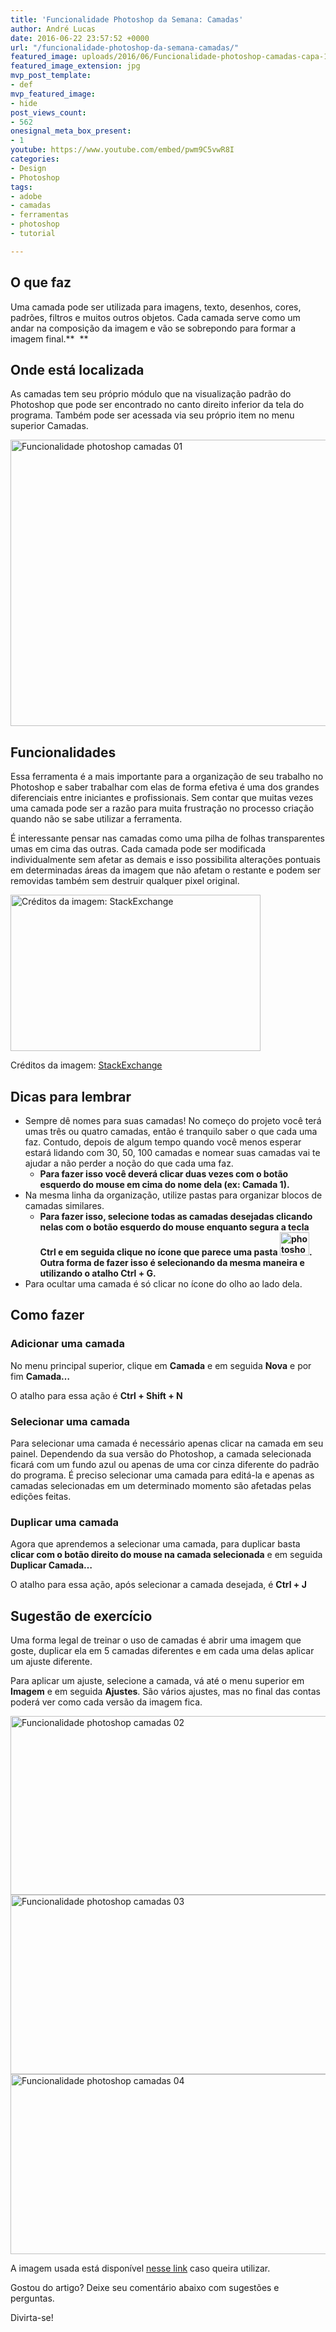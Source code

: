 ```yaml
---
title: 'Funcionalidade Photoshop da Semana: Camadas'
author: André Lucas
date: 2016-06-22 23:57:52 +0000
url: "/funcionalidade-photoshop-da-semana-camadas/"
featured_image: uploads/2016/06/Funcionalidade-photoshop-camadas-capa-1
featured_image_extension: jpg
mvp_post_template:
- def
mvp_featured_image:
- hide
post_views_count:
- 562
onesignal_meta_box_present:
- 1
youtube: https://www.youtube.com/embed/pwm9C5vwR8I
categories:
- Design
- Photoshop
tags:
- adobe
- camadas
- ferramentas
- photoshop
- tutorial

---
```

## O que faz

Uma camada pode ser utilizada para imagens, texto, desenhos, cores, padrões, filtros e muitos outros objetos. Cada camada serve como um andar na composição da imagem e vão se sobrepondo para formar a imagem final.\*\*  \*\*

## Onde está localizada

As camadas tem seu próprio módulo que na visualização padrão do Photoshop que pode ser encontrado no canto direito inferior da tela do programa. Também pode ser acessada via seu próprio item no menu superior Camadas.

<img class=" wp-image-35 aligncenter" src="/images/uploads/2016/06/Funcionalidade-photoshop-camadas-01.jpg" alt="Funcionalidade photoshop camadas 01" width="515" height="458" srcset="/images/uploads/2016/06/Funcionalidade-photoshop-camadas-01.jpg 696w, /images/uploads/2016/06/Funcionalidade-photoshop-camadas-01-300x267.jpg 300w" sizes="(max-width: 515px) 100vw, 515px" />

## Funcionalidades

Essa ferramenta é a mais importante para a organização de seu trabalho no Photoshop e saber trabalhar com elas de forma efetiva é uma dos grandes diferenciais entre iniciantes e profissionais. Sem contar que muitas vezes uma camada pode ser a razão para muita frustração no processo criação quando não se sabe utilizar a ferramenta.

É interessante pensar nas camadas como uma pilha de folhas transparentes umas em cima das outras. Cada camada pode ser modificada individualmente sem afetar as demais e isso possibilita alterações pontuais em determinadas áreas da imagem que não afetam o restante e podem ser removidas também sem destruir qualquer pixel original.

<div id="attachment_38" style="width: 410px" class="wp-caption aligncenter">
<img class="size-full wp-image-38" src="/images/uploads/2016/06/photoshop-layers.png" alt="Créditos da imagem: StackExchange" width="400" height="250" srcset="/images/uploads/2016/06/photoshop-layers.png 400w, /images/uploads/2016/06/photoshop-layers-300x188.png 300w" sizes="(max-width: 400px) 100vw, 400px" />

<p class="wp-caption-text">
Créditos da imagem: <a href="http://graphicdesign.stackexchange.com/questions/27507/how-can-i-create-and-batch-this-3d-planes-effect" target="_blank" rel="noopener">StackExchange</a>
</p>
</div>

## Dicas para lembrar

* Sempre dê nomes para suas camadas! No começo do projeto você terá umas três ou quatro camadas, então é tranquilo saber o que cada uma faz. Contudo, depois de algum tempo quando você menos esperar estará lidando com 30, 50, 100 camadas e nomear suas camadas vai te ajudar a não perder a noção do que cada uma faz.
  * **Para fazer isso você deverá clicar duas vezes com o botão esquerdo do mouse em cima do nome dela (ex: Camada 1).**
* Na mesma linha da organização, utilize pastas para organizar blocos de camadas similares.
  * **Para fazer isso, selecione todas as camadas desejadas clicando nelas com o botão esquerdo do mouse enquanto segura a tecla Ctrl e em seguida clique no ícone que parece uma pasta <img class="alignnone wp-image-36" src="/images/uploads/2016/06/photoshop_pasta.jpg" alt="photoshop_pasta" width="47" height="37" />. Outra forma de fazer isso é selecionando da mesma maneira e utilizando o atalho Ctrl + G.**
* Para ocultar uma camada é só clicar no ícone do olho ao lado dela.

## Como fazer

### Adicionar uma camada

No menu principal superior, clique em **Camada** e em seguida **Nova** e por fim **Camada…**

O atalho para essa ação é **Ctrl + Shift + N**

### Selecionar uma camada

Para selecionar uma camada é necessário apenas clicar na camada em seu painel. Dependendo da sua versão do Photoshop, a camada selecionada ficará com um fundo azul ou apenas de uma cor cinza diferente do padrão do programa. É preciso selecionar uma camada para editá-la e apenas as camadas selecionadas em um determinado momento são afetadas pelas edições feitas.

### Duplicar uma camada

Agora que aprendemos a selecionar uma camada, para duplicar basta **clicar com o botão direito do mouse na camada selecionada** e em seguida **Duplicar Camada…**

O atalho para essa ação, após selecionar a camada desejada, é **Ctrl + J**

## Sugestão de exercício

Uma forma legal de treinar o uso de camadas é abrir uma imagem que goste, duplicar ela em 5 camadas diferentes e em cada uma delas aplicar um ajuste diferente.

Para aplicar um ajuste, selecione a camada, vá até o menu superior em **Imagem** e em seguida **Ajustes**. São vários ajustes, mas no final das contas poderá ver como cada versão da imagem fica.

<img class="wp-image-39 aligncenter" src="/images/uploads/2016/06/Funcionalidade-photoshop-camadas-02.jpg" alt="Funcionalidade photoshop camadas 02" width="558" height="286" srcset="/images/uploads/2016/06/Funcionalidade-photoshop-camadas-02.jpg 1134w, /images/uploads/2016/06/Funcionalidade-photoshop-camadas-02-300x154.jpg 300w, /images/uploads/2016/06/Funcionalidade-photoshop-camadas-02-768x393.jpg 768w, /images/uploads/2016/06/Funcionalidade-photoshop-camadas-02-1024x525.jpg 1024w" sizes="(max-width: 558px) 100vw, 558px" /> <img class="wp-image-40 aligncenter" src="/images/uploads/2016/06/Funcionalidade-photoshop-camadas-03.jpg" alt="Funcionalidade photoshop camadas 03" width="559" height="287" srcset="/images/uploads/2016/06/Funcionalidade-photoshop-camadas-03.jpg 1132w, /images/uploads/2016/06/Funcionalidade-photoshop-camadas-03-300x154.jpg 300w, /images/uploads/2016/06/Funcionalidade-photoshop-camadas-03-768x395.jpg 768w, /images/uploads/2016/06/Funcionalidade-photoshop-camadas-03-1024x526.jpg 1024w" sizes="(max-width: 559px) 100vw, 559px" /><img class="wp-image-41 aligncenter" src="/images/uploads/2016/06/Funcionalidade-photoshop-camadas-04.jpg" alt="Funcionalidade photoshop camadas 04" width="559" height="288" srcset="/images/uploads/2016/06/Funcionalidade-photoshop-camadas-04.jpg 1129w, /images/uploads/2016/06/Funcionalidade-photoshop-camadas-04-300x155.jpg 300w, /images/uploads/2016/06/Funcionalidade-photoshop-camadas-04-768x396.jpg 768w, /images/uploads/2016/06/Funcionalidade-photoshop-camadas-04-1024x528.jpg 1024w" sizes="(max-width: 559px) 100vw, 559px" />

A imagem usada está disponível [nesse link](https://www.pexels.com/photo/fruit-strawberry-sweet-food-112826/) caso queira utilizar.

Gostou do artigo? Deixe seu comentário abaixo com sugestões e perguntas.

Divirta-se!